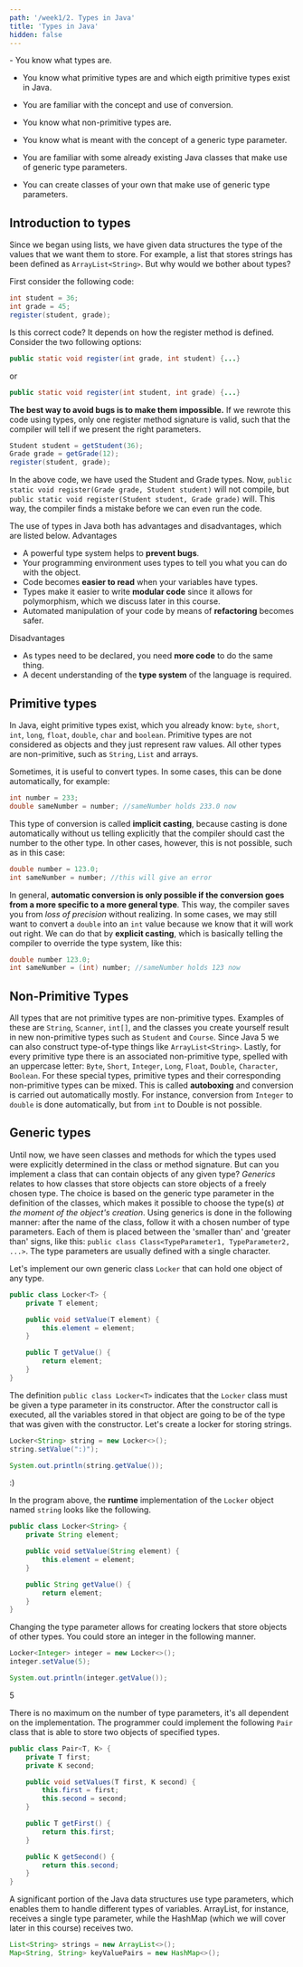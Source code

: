 ```yaml
---
path: '/week1/2. Types in Java'
title: 'Types in Java'
hidden: false
---
```


<text-box variant='learningObjectives' name='Learning Objectives'>
- You know what types are.
    
- You know what primitive types are and which eigth primitive types exist in Java.
    
- You are familiar with the concept and use of conversion.

- You know what non-primitive types are.
    
- You know what is meant with the concept of a generic type parameter.

- You are familiar with some already existing Java classes that make use of generic type parameters.

- You can create classes of your own that make use of generic type parameters.

</text-box>

## Introduction to types
Since we began using lists, we have given data structures the type of the values that we want them to store. For example, a list that stores strings has been defined as `ArrayList<String>`. But why would we bother about types?

First consider the following code:
```java
int student = 36;
int grade = 45;
register(student, grade);
```
Is this correct code? It depends on how the register method is defined. Consider the two following options:
```java
public static void register(int grade, int student) {...}
``` 
or
```java
public static void register(int student, int grade) {...}
```
**The best way to avoid bugs is to make them impossible.**
If we rewrote this code using types, only one register method signature is valid, such that the compiler will tell if we present the right parameters.
```java
Student student = getStudent(36);
Grade grade = getGrade(12);
register(student, grade);
```
In the above code, we have used the Student and Grade types. Now, `public static void register(Grade grade, Student student)` will not compile, but `public static void register(Student student, Grade grade)` will. This way, the compiler finds a mistake before we can even run the code.

The use of types in Java both has advantages and disadvantages, which are listed below.
Advantages
* A powerful type system helps to **prevent bugs**.
* Your programming environment uses types to tell you what you can do with the object.
* Code becomes **easier to read** when your variables have types.
* Types make it easier to write **modular code** since it allows for polymorphism, which we discuss later in this course.
* Automated manipulation of your code by means of **refactoring** becomes safer.

Disadvantages
* As types need to be declared, you need **more code** to do the same thing.
* A decent understanding of the **type system** of the language is required.

## Primitive types
In Java, eight primitive types exist, which you already know: `byte`, `short`, `int`, `long`, `float`, `double`, `char` and `boolean`. Primitive types are not considered as objects and they just represent raw values. All other types are non-primitive, such as `String`, `List` and arrays.

Sometimes, it is useful to convert types. In some cases, this can be done automatically, for example:
```java
int number = 233;
double sameNumber = number; //sameNumber holds 233.0 now
```
This type of conversion is called **implicit casting**, because casting is done automatically without us telling explicitly that the compiler should cast the number to the other type.
In other cases, however, this is not possible, such as in this case:
```java
double number = 123.0;
int sameNumber = number; //this will give an error
```
In general, **automatic conversion is only possible if the conversion goes from a more specific to a more general type**. This way, the compiler saves you from _loss of precision_ without realizing.
In some cases, we may still want to convert a `double` into an `int` value because we know that it will work out right. 
We can do that by **explicit casting**, which is basically telling the compiler to override the type system, like this:
```java
double number 123.0;
int sameNumber = (int) number; //sameNumber holds 123 now
```

## Non-Primitive Types
All types that are not primitive types are non-primitive types. Examples of these are `String`, `Scanner`, `int[]`, and the classes you create yourself result in new non-primitive types such as `Student` and `Course`.
Since Java 5 we can also construct type-of-type things like `ArrayList<String>`.
Lastly, for every primitive type there is an associated non-primitive type, spelled with an uppercase letter: `Byte`, `Short`, `Integer`, `Long`, `Float`, `Double`, `Character`, `Boolean`. For these special types, primitive types and their corresponding non-primitive types can be mixed. This is called **autoboxing** and conversion is carried out automatically mostly.
For instance, conversion from `Integer` to `double` is done automatically, but from `int` to Double is not possible.

## Generic types
Until now, we have seen classes and methods for which the types used were explicitly determined in the class or method signature. But can you implement a class that can contain objects of any given type?
_Generics_ relates to how classes that store objects can store objects of a freely chosen type. 
The choice is based on the generic type parameter in the definition of the classes, which makes it possible to choose the type(s) *at the moment of the object's creation*. 
Using generics is done in the following manner: after the name of the class, follow it with a chosen number of type parameters. Each of them is  placed between the 'smaller than' and 'greater than' signs, like this: `public class Class<TypeParameter1, TypeParameter2, ...>`. The type parameters are usually defined with a single character.

Let's implement our own generic class `Locker` that can hold one object of any type.

```java
public class Locker<T> {
    private T element;

    public void setValue(T element) {
        this.element = element;
    }

    public T getValue() {
        return element;
    }
}
```

The definition `public class Locker<T>` indicates that the `Locker` class must be given a type parameter in its constructor. After the constructor call is executed, all the variables stored in that object are going to be of the type that was given with the constructor. Let's create a locker for storing strings.

```java
Locker<String> string = new Locker<>();
string.setValue(":)");

System.out.println(string.getValue());
```

<sample-output>

:)

</sample-output>


In the program above, the **runtime** implementation of the `Locker` object named `string` looks like the following.

```java
public class Locker<String> {
    private String element;

    public void setValue(String element) {
        this.element = element;
    }

    public String getValue() {
        return element;
    }
}
```

Changing the type parameter allows for creating lockers that store objects of other types. You could store an integer in the following manner.

```java
Locker<Integer> integer = new Locker<>();
integer.setValue(5);

System.out.println(integer.getValue());
```

<sample-output>

5

</sample-output>

There is no maximum on the number of type parameters, it's all dependent on the implementation. The programmer could implement the following `Pair` class that is able to store two objects of specified types.

```java
public class Pair<T, K> {
    private T first;
    private K second;

    public void setValues(T first, K second) {
        this.first = first;
        this.second = second;
    }

    public T getFirst() {
        return this.first;
    }

    public K getSecond() {
        return this.second;
    }
}
```

<quiz id="4e28cce5-9043-58be-ac53-5243976494bd"></quiz>

A significant portion of the Java data structures use type parameters, which enables them to handle different types of variables. ArrayList, for instance, receives a single type parameter, while the HashMap (which we will cover later in this course) receives two.

```java
List<String> strings = new ArrayList<>();
Map<String, String> keyValuePairs = new HashMap<>();
```

